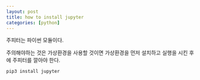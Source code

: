 ```yaml
---
layout: post
title: how to install jupyter
categories: [python]
---
```


주피터는 파이썬 모듈이다.

주의해야하는 것은 가상환경을 사용할 것이면 가상환경을 먼저 설치하고 실행을 시킨 후에 주피터를 깔아야 한다.

```
pip3 install jupyter
```

